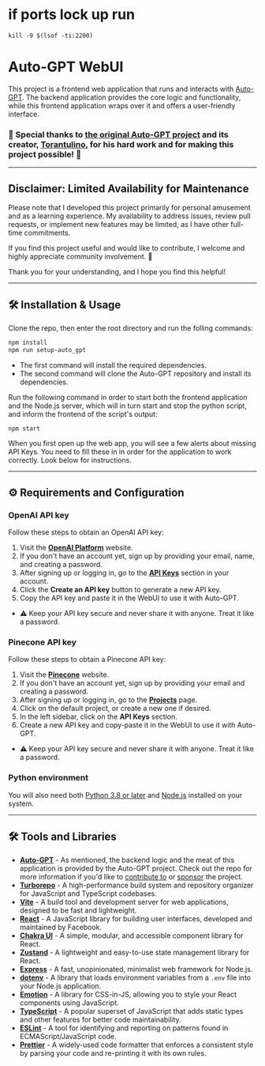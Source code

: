 # if ports lock up run
    kill -9 $(lsof -ti:2200)


# Auto-GPT WebUI

This project is a frontend web application that runs and interacts with [Auto-GPT](https://github.com/Torantulino/Auto-GPT). The backend application provides the core logic and functionality, while this frontend application wraps over it and offers a user-friendly interface.

### 🌟 Special thanks to [the original Auto-GPT project](https://github.com/Torantulino/Auto-GPT) and its creator, [Torantulino](https://github.com/Torantulino), for his hard work and for making this project possible! 🌟

---

## Disclaimer: Limited Availability for Maintenance

Please note that I developed this project primarily for personal amusement and as a learning experience.
My availability to address issues, review pull requests, or implement new features may be limited, as I have other full-time commitments.

If you find this project useful and would like to contribute, I welcome and highly appreciate community involvement. 💛

Thank you for your understanding, and I hope you find this helpful!

---

## 🛠️ Installation & Usage

Clone the repo, then enter the root directory and run the folling commands:

```bash
npm install
npm run setup-auto_gpt
```

- The first command will install the required dependencies.
- The second command will clone the Auto-GPT repository and install its dependencies.

Run the following command in order to start both the frontend application and the Node.js server, which will in turn start and stop the python script, and inform the frontend of the script's output:

```bash
npm start
```

When you first open up the web app, you will see a few alerts about missing API Keys. You need to fill these in in order for the application to work correctly. Look below for instructions.

---

## ⚙ Requirements and Configuration

### OpenAI API key

Follow these steps to obtain an OpenAI API key:

1. Visit the [**OpenAI Platform**](https://platform.openai.com/signup) website.
1. If you don't have an account yet, sign up by providing your email, name, and creating a password.
1. After signing up or logging in, go to the [**API Keys**](https://platform.openai.com/account/api-keys) section in your account.
1. Click the **Create an API key** button to generate a new API key.
1. Copy the API key and paste it in the WebUI to use it with Auto-GPT.

- ⚠️ Keep your API key secure and never share it with anyone. Treat it like a password.

### Pinecone API key

Follow these steps to obtain a Pinecone API key:

1. Visit the [**Pinecone**](https://app.pinecone.io/register) website.
1. If you don't have an account yet, sign up by providing your email and creating a password.
1. After signing up or logging in, go to the [**Projects**](https://app.pinecone.io/projects) page.
1. Click on the default project, or create a new one if desired.
1. In the left sidebar, click on the **API Keys** section.
1. Create a new API key and copy-paste it in the WebUI to use it with Auto-GPT.

- ⚠️ Keep your API key secure and never share it with anyone. Treat it like a password.

### Python environment

You will also need both [Python 3.8 or later](https://www.tutorialspoint.com/how-to-install-python-in-windows) and [Node.js](https://nodejs.org/en) installed on your system.

---

## 🛠 Tools and Libraries

- [**Auto-GPT**](https://github.com/Torantulino/Auto-GPT) - As mentioned, the backend logic and the meat of this application is provided by the Auto-GPT project. Check out the repo for more information if you'd like to [contribute to](https://github.com/Torantulino/Auto-GPT/blob/master/CONTRIBUTING.md) or [sponsor](https://github.com/sponsors/Torantulino) the project.
- [**Turborepo**](https://turborepo.org/) - A high-performance build system and repository organizer for JavaScript and TypeScript codebases.
- [**Vite**](https://vitejs.dev/) - A build tool and development server for web applications, designed to be fast and lightweight.
- [**React**](https://reactjs.org/) - A JavaScript library for building user interfaces, developed and maintained by Facebook.
- [**Chakra UI**](https://chakra-ui.com/) - A simple, modular, and accessible component library for React.
- [**Zustand**](https://github.com/pmndrs/zustand) - A lightweight and easy-to-use state management library for React.
- [**Express**](https://expressjs.com/) - A fast, unopinionated, minimalist web framework for Node.js.
- [**dotenv**](https://www.npmjs.com/package/dotenv) - A library that loads environment variables from a `.env` file into your Node.js application.
- [**Emotion**](https://emotion.sh/docs/introduction) - A library for CSS-in-JS, allowing you to style your React components using JavaScript.
- [**TypeScript**](https://www.typescriptlang.org/) - A popular superset of JavaScript that adds static types and other features for better code maintainability.
- [**ESLint**](https://eslint.org/) - A tool for identifying and reporting on patterns found in ECMAScript/JavaScript code.
- [**Prettier**](https://prettier.io/) - A widely-used code formatter that enforces a consistent style by parsing your code and re-printing it with its own rules.
